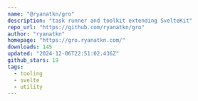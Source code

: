 ```yaml
---
name: "@ryanatkn/gro"
description: "task runner and toolkit extending SvelteKit"
repo_url: "https://github.com/ryanatkn/gro"
author: "ryanatkn"
homepage: "https://gro.ryanatkn.com/"
downloads: 145
updated: "2024-12-06T22:51:02.436Z"
github_stars: 19
tags: 
  - tooling
  - svelte
  - utility
---
```

